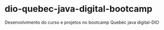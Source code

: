 # dio-quebec-java-digital-bootcamp
Desenvolvimento do curso e projetos no bootcamp Quebéc java digital-DIO
